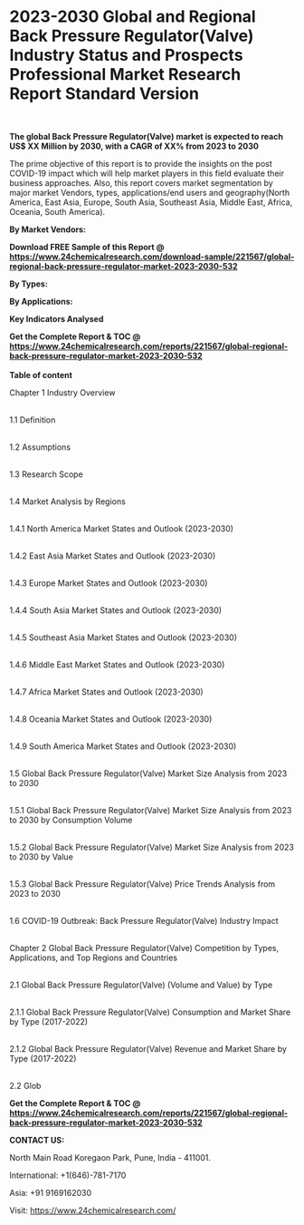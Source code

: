 <h1>2023-2030 Global and Regional Back Pressure Regulator(Valve) Industry Status and Prospects Professional Market Research Report Standard Version</h1><br/><p><strong>The global Back Pressure Regulator(Valve) market is expected to reach US$ XX Million by 2030, with a <strong>CAGR</strong> of XX% from 2023 to 2030</strong></p><p>The prime objective of this report is to provide the insights on the post COVID-19 impact which will help market players in this field evaluate their business approaches. Also, this report covers market segmentation by major market Vendors, types, applications/end users and geography(North America, East Asia, Europe, South Asia, Southeast Asia, Middle East, Africa, Oceania, South America).</p><p><strong><strong>By Market Vendors</strong>:</strong></p><div><b>Download FREE Sample of this Report @ <a href="https://www.24chemicalresearch.com/download-sample/221567/global-regional-back-pressure-regulator-market-2023-2030-532">https://www.24chemicalresearch.com/download-sample/221567/global-regional-back-pressure-regulator-market-2023-2030-532</a></b></div><p><strong><strong>By Types</strong>:</strong></p><p><strong><strong><strong>By Applications</strong></strong>:</strong></p><p><strong><strong>Key Indicators Analysed</strong></strong></p><div><b>Get the Complete Report & TOC @ <a href="https://www.24chemicalresearch.com/reports/221567/global-regional-back-pressure-regulator-market-2023-2030-532">https://www.24chemicalresearch.com/reports/221567/global-regional-back-pressure-regulator-market-2023-2030-532</a></b></div><br><b>Table of content</b><p>Chapter 1 Industry Overview<br />
 
 <br>1.1 Definition<br />
 
 <br>1.2 Assumptions<br />
 
 <br>1.3 Research Scope<br />
 
 <br>1.4 Market Analysis by Regions<br />
 
 <br>1.4.1 North America Market States and Outlook (2023-2030)<br />
 
 <br>1.4.2 East Asia Market States and Outlook (2023-2030)<br />
 
 <br>1.4.3 Europe Market States and Outlook (2023-2030)<br />
 
 <br>1.4.4 South Asia Market States and Outlook (2023-2030)<br />
 
 <br>1.4.5 Southeast Asia Market States and Outlook (2023-2030)<br />
 
 <br>1.4.6 Middle East Market States and Outlook (2023-2030)<br />
 
 <br>1.4.7 Africa Market States and Outlook (2023-2030)<br />
 
 <br>1.4.8 Oceania Market States and Outlook (2023-2030)<br />
 
 <br>1.4.9 South America Market States and Outlook (2023-2030)<br />
 
 <br>1.5 Global Back Pressure Regulator(Valve) Market Size Analysis from 2023 to 2030<br />
 
 <br>1.5.1 Global Back Pressure Regulator(Valve) Market Size Analysis from 2023 to 2030 by Consumption Volume<br />
 
 <br>1.5.2 Global Back Pressure Regulator(Valve) Market Size Analysis from 2023 to 2030 by Value<br />
 
 <br>1.5.3 Global Back Pressure Regulator(Valve) Price Trends Analysis from 2023 to 2030<br />
 
 <br>1.6 COVID-19 Outbreak: Back Pressure Regulator(Valve) Industry Impact<br />
 
 <br>Chapter 2 Global Back Pressure Regulator(Valve) Competition by Types, Applications, and Top Regions and Countries<br />
 
 <br>2.1 Global Back Pressure Regulator(Valve) (Volume and Value) by Type<br />
 
 <br>2.1.1 Global Back Pressure Regulator(Valve) Consumption and Market Share by Type (2017-2022)<br />
 
 <br>2.1.2 Global Back Pressure Regulator(Valve) Revenue and Market Share by Type (2017-2022)<br />
 
 <br>2.2 Glob<br><div><b>Get the Complete Report & TOC @ <a href="https://www.24chemicalresearch.com/reports/221567/global-regional-back-pressure-regulator-market-2023-2030-532">https://www.24chemicalresearch.com/reports/221567/global-regional-back-pressure-regulator-market-2023-2030-532</a></b></div></p>
 
 <b>CONTACT US:</b><br>
 
 North Main Road Koregaon Park, Pune, India - 411001.<br/>
 
 International: +1(646)-781-7170<br/>
 
 Asia: +91 9169162030<br/>
 
 Visit: <a href="https://www.24chemicalresearch.com/">https://www.24chemicalresearch.com/</a>
 
 <br>